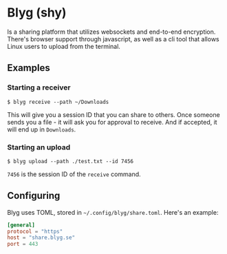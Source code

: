 # Blyg (shy)

Is a sharing platform that utilizes websockets and end-to-end encryption.
There's browser support through javascript, as well as a cli tool
that allows Linux users to upload from the terminal.

## Examples


### Starting a receiver

```
$ blyg receive --path ~/Downloads
```

This will give you a session ID that you can share to others.
Once someone sends you a file - it will ask you for approval to receive.
And if accepted, it will end up in `Downloads`.

### Starting an upload

```
$ blyg upload --path ./test.txt --id 7456
```

`7456` is the session ID of the `receive` command.

## Configuring

Blyg uses TOML, stored in `~/.config/blyg/share.toml`.
Here's an example:

```toml
[general]
protocol = "https"
host = "share.blyg.se"
port = 443
```